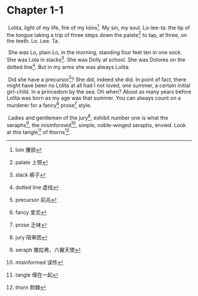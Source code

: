 # Chapter 1-1

​    Lolita, light of my life, fire of my loins[^ 1]. My sin, my soul. Lo-lee-ta: the tip of the tongue taking a trip of three steps down the palate[^ 2] to tap, at three, on the teeth. Lo. Lee. Ta. 

​    She was Lo, plain Lo, in the morning, standing four feet ten in one sock. She was Lola in slacks[^ 3]. She was Dolly at school. She was Dolores on the dotted line[^ 4]. But in my arms she was always Lolita.

​    Did she have a precursor[^ 5]? She did, indeed she did. In point of fact, there might have been no Lolita at all had I not loved, one summer, a certain initial girl-child. In a princedom by the sea. Oh when? About as many years before Lolita was born as my age was that summer. You can always count on a murderer for a fancy[^ 6] prose[^ 7] style.

​    Ladies and gentlemen of the jury[^ 8], exhibit number one is what the seraphs[^ 9], the misinformed[^ 10], simple, noble-winged seraphs, envied. Look at this tangle[^ 11] of thorns[^ 12].

[^ 1]: loin 腰部
[^ 2]: palate 上颚
[^ 3]: slack 裤子
[^ 4]: dotted line 虚线
[^ 5]: precursor 前兆
[^ 6]: fancy 爱恋
[^ 7]: prose 乏味
[^ 8]: jury 陪审团
[^ 9]: seraph 撒拉弗，六翼天使
[^ 10]: misinformed 误传
[^ 11]: tangle 缠在一起
[^ 12]: thorn 荆棘